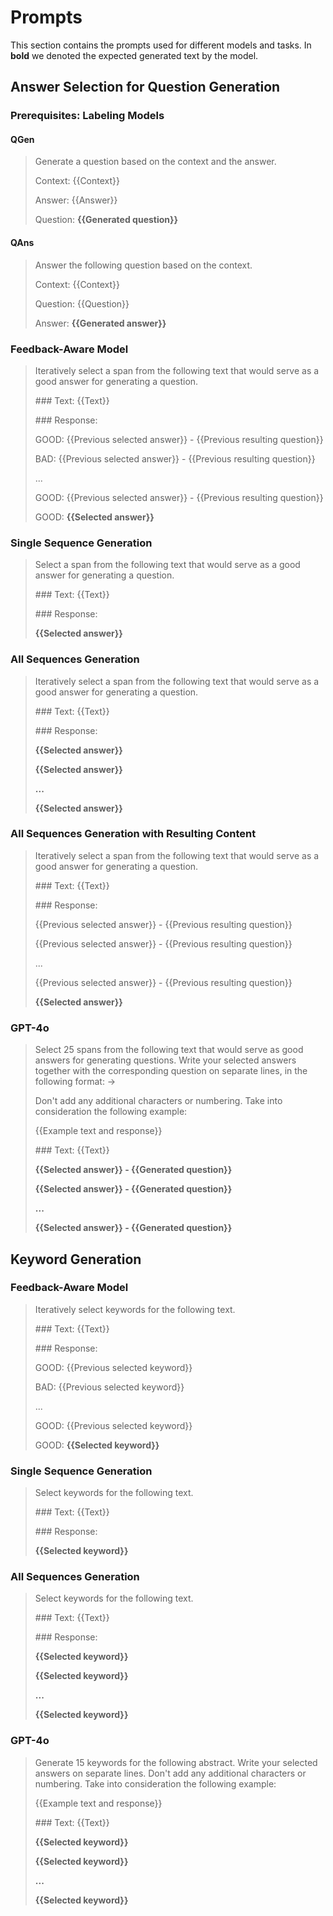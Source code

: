 # Prompts

This section contains the prompts used for different models and tasks.
In **bold** we denoted the expected generated text by the model.

## Answer Selection for Question Generation

### Prerequisites: Labeling Models

#### QGen
> Generate a question based on the context and the answer.
>
> Context: {{Context}}
>
> Answer: {{Answer}}
>
> Question: **{{Generated question}}**

#### QAns
> Answer the following question based on the context.
>
> Context: {{Context}}
>
> Question: {{Question}}
>
> Answer: **{{Generated answer}}**


### Feedback-Aware Model
> Iteratively select a span from the following text that would serve as a
good answer for generating a question.
> 
> \### Text: {{Text}}
> 
> \### Response:
> 
> GOOD: {{Previous selected answer}} - {{Previous resulting question}}
> 
> BAD: {{Previous selected answer}} - {{Previous resulting question}}
> 
> ...
> 
> GOOD: {{Previous selected answer}} - {{Previous resulting question}}
> 
> GOOD: **{{Selected answer}}**


### Single Sequence Generation
> Select a span from the following text that would serve as a good answer
for generating a question.
> 
> \### Text: {{Text}}
> 
> \### Response:
> 
> **{{Selected answer}}**


### All Sequences Generation
> Iteratively select a span from the following text that would serve as a
good answer for generating a question.
> 
> \### Text: {{Text}}
> 
> \### Response:
> 
> **{{Selected answer}}**
> 
> **{{Selected answer}}**
> 
> **...**
> 
> **{{Selected answer}}**


### All Sequences Generation with Resulting Content
> Iteratively select a span from the following text that would serve as a
good answer for generating a question.
> 
> \### Text: {{Text}}
> 
> \### Response:
> 
> {{Previous selected answer}} - {{Previous resulting question}}
> 
> {{Previous selected answer}} - {{Previous resulting question}}
> 
> ...
> 
> {{Previous selected answer}} - {{Previous resulting question}}
> 
> **{{Selected answer}}**


### GPT-4o
> Select 25 spans from the following text that would serve as good answers
for generating questions. Write your selected answers together with the
corresponding question on separate lines, in the following format:
<answer> -> <question>
> 
> Don't add any additional characters or numbering. Take into
consideration the following example:
> 
> {{Example text and response}}
> 
> \### Text: {{Text}}
> 
> **{{Selected answer}} - {{Generated question}}**
> 
> **{{Selected answer}} - {{Generated question}}**
> 
> **...**
> 
> **{{Selected answer}} - {{Generated question}}**


## Keyword Generation

### Feedback-Aware Model
> Iteratively select keywords for the following text.
> 
> \### Text: {{Text}}
> 
> \### Response:
> 
> GOOD: {{Previous selected keyword}}
> 
> BAD: {{Previous selected keyword}}
> 
> ...
> 
> GOOD: {{Previous selected keyword}}
> 
> GOOD: **{{Selected keyword}}**


### Single Sequence Generation
> Select keywords for the following text.
> 
> \### Text: {{Text}}
> 
> \### Response:
> 
> **{{Selected keyword}}**


### All Sequences Generation
> Select keywords for the following text.
> 
> \### Text: {{Text}}
> 
> \### Response:
> 
> **{{Selected keyword}}**
> 
> **{{Selected keyword}}**
> 
> **...**
> 
> **{{Selected keyword}}**


### GPT-4o
> Generate 15 keywords for the following abstract. Write your selected
answers on separate lines. Don't add any additional characters or
numbering. Take into consideration the following example:
> 
> {{Example text and response}}
> 
> \### Text: {{Text}}
> 
> **{{Selected keyword}}**
> 
> **{{Selected keyword}}**
> 
> **...**
> 
> **{{Selected keyword}}**

